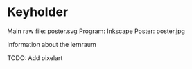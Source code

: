# Keyholder

Main raw file: poster.svg
Program: Inkscape
Poster: poster.jpg

Information about the lernraum

TODO: Add pixelart
